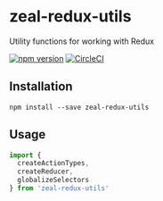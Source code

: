 # zeal-redux-utils

Utility functions for working with Redux

[![npm version](https://img.shields.io/npm/v/zeal-redux-utils.svg)](https://www.npmjs.com/package/zeal-redux-utils)
[![CircleCI](https://circleci.com/gh/CodingZeal/zeal-redux-utils.svg?style=shield&circle-token=5a1df123336a821e7cb7e8b94350e41c1e7e07da)](https://circleci.com/gh/CodingZeal/zeal-redux-utils)

## Installation

```
npm install --save zeal-redux-utils
```

## Usage

```javascript
import {
  createActionTypes,
  createReducer,
  globalizeSelectors
} from 'zeal-redux-utils'
```
